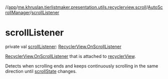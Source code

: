 //[app](../../../index.md)/[me.khruslan.tierlistmaker.presentation.utils.recyclerview.scroll](../index.md)/[AutoScrollManager](index.md)/[scrollListener](scroll-listener.md)

# scrollListener

private val [scrollListener](scroll-listener.md): [RecyclerView.OnScrollListener](https://developer.android.com/reference/kotlin/androidx/recyclerview/widget/RecyclerView.OnScrollListener.html)

[RecyclerView.OnScrollListener](https://developer.android.com/reference/kotlin/androidx/recyclerview/widget/RecyclerView.OnScrollListener.html) that is attached to [recyclerView](recycler-view.md).

Detects when scrolling ends and keeps continuously scrolling in the same direction until [scrollState](scroll-state.md) changes.
